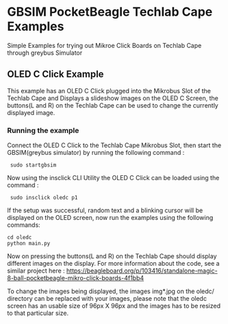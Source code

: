 # GBSIM PocketBeagle Techlab Cape Examples
Simple Examples for trying out Mikroe Click Boards on Techlab Cape through greybus Simulator

## OLED C Click Example

This example has an OLED C Click plugged into the Mikrobus Slot of the Techlab Cape and Displays a slideshow images on the OLED C Screen, the buttons(L and R) on the Techlab Cape can be used to change the currently displayed image.

### Running the example

Connect the OLED C Click to the Techlab Cape Mikrobus Slot, then start the GBSIM(greybus simulator) by running the following command :

``` sudo startgbsim```

Now using the insclick CLI Utility the OLED C Click can be loaded using the command :

``` sudo insclick oledc p1```

If the setup was successful, random text and a blinking cursor will be displayed on the OLED screen, now run the examples using the following commands:

``` 
cd oledc
python main.py
```

Now on pressing the buttons(L and R) on the Techlab Cape should display different images on the display. For more information about the code, see a similar project here : https://beagleboard.org/p/103416/standalone-magic-8-ball-pocketbeagle-mikro-click-boards-4f1bb4

To change the images being displayed, the images img*.jpg on the oledc/ directory can be replaced with your images, please note that the oledc screen has an usable size of 96px X 96px and the images has to be resized to that particular size.

